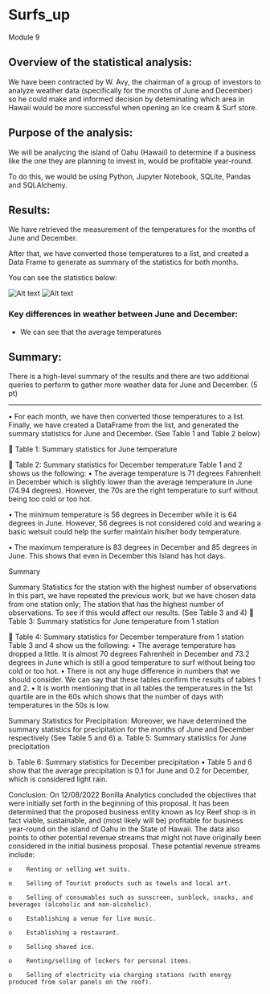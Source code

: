 # Surfs_up
Module 9


## Overview of the statistical analysis:
We have been contracted by W. Avy, the chairman of a group of investors to analyze weather data (specifically for the months of June and December) so he could make and informed decision by deteminating which area in Hawaii would be more successful when opening an Ice cream & Surf store.

## Purpose of the analysis:
We will be analycing the island of Oahu (Hawaii) to determine if a business like the one they are planning to invest in, would be profitable year-round.

To do this, we would be using Python, Jupyter Notebook, SQLite, Pandas and SQLAlchemy.
 
## Results:
We have retrieved the measurement of the temperatures for the months of June and December.

After that, we have converted those temperatures to a list, and created a Data Frame to generate as summary of the statistics for both months.

You can see the statistics below:

![Alt text]()
![Alt text]()

### Key differences in weather between June and December:

* We can see that the average temperatures 

## Summary:

There is a high-level summary of the results and there are two additional queries to perform to gather more weather data for June and December. (5 pt)




---------------------------------------


• For each month, we have then converted those temperatures to a list. Finally, we have created a DataFrame from the list, and generated the summary statistics for June and December. (See Table 1 and Table 2 below)

    Table 1: Summary statistics for June temperature       

    Table 2: Summary statistics for December temperature 
Table 1 and 2 shows us the following: • The average temperature is 71 degrees Fahrenheit in December which is slightly lower than the average temperature in June (74.94 degrees). However, the 70s are the right temperature to surf without being too cold or too hot.

• The minimum temperature is 56 degrees in December while it is 64 degrees in June. However, 56 degrees is not considered cold and wearing a basic wetsuit could help the surfer maintain his/her body temperature.

• The maximum temperature is 83 degrees in December and 85 degrees in June. This shows that even in December this Island has hot days.

Summary

Summary Statistics for the station with the highest number of observations In this part, we have repeated the previous work, but we have chosen data from one station only; The station that has the highest number of observations. To see if this would affect our results. (See Table 3 and 4)
      Table 3: Summary statistics for June temperature from 1 station

      Table 4: Summary statistics for December temperature from 1 station
Table 3 and 4 show us the following: • The average temperature has dropped a little. It is almost 70 degrees Fahrenheit in December and 73.2 degrees in June which is still a good temperature to surf without being too cold or too hot. • There is not any huge difference in numbers that we should consider. We can say that these tables confirm the results of tables 1 and 2. • It is worth mentioning that in all tables the temperatures in the 1st quartile are in the 60s which shows that the number of days with temperatures in the 50s is low.

Summary Statistics for Precipitation: Moreover, we have determined the summary statistics for precipitation for the months of June and December respectively (See Table 5 and 6)
  a.    Table 5: Summary statistics for June precipitation                                                              

  b.    Table 6: Summary statistics for December precipitation
• Table 5 and 6 show that the average precipitation is 0.1 for June and 0.2 for December, which is considered light rain.

Conclusion: On 12/08/2022 Bonilla Analytics concluded the objectives that were initially set forth in the beginning of this proposal. It has been determined that the proposed business entity known as Icy Reef shop is in fact viable, sustainable, and (most likely will be) profitable for business year-round on the island of Oahu in the State of Hawaii. The data also points to other potential revenue streams that might not have originally been considered in the initial business proposal. These potential revenue streams include:

    o    Renting or selling wet suits.

    o    Selling of Tourist products such as towels and local art.

    o    Selling of consumables such as sunscreen, sunblock, snacks, and beverages (alcoholic and non-alcoholic).

    o    Establishing a venue for live music.

    o    Establishing a restaurant. 

    o    Selling shaved ice.

    o    Renting/selling of lockers for personal items.

    o    Selling of electricity via charging stations (with energy produced from solar panels on the roof).
